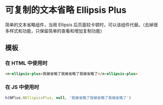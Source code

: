 # 可复制的文本省略 Ellipsis Plus

<div>简单的文本省略组件，当用 Ellipsis 后页面较卡顿时，可以该组件代替。（去掉很多样式和功能，只保留简单的查看和增加复制功能）</div>

## 模板

### 在 HTML 中使用时

```html
<n-ellipsis-plus>我被省略了我被省略了我被省略了</n-ellipsis-plus>
```

### 在 JS 中使用时

```js
h(NPlus.NEllipsisPlus, null, '我被省略了我被省略了我被省略了')
```
